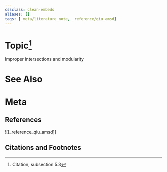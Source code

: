 ```yaml
---
cssclass: clean-embeds
aliases: []
tags: [_meta/literature_note, _reference/qiu_amsd]
---
```

# Topic[^1]
Improper intersections and modularity

# See Also

# Meta
## References
![[_reference_qiu_amsd]]


## Citations and Footnotes
[^1]: Citation, subsection 5.3